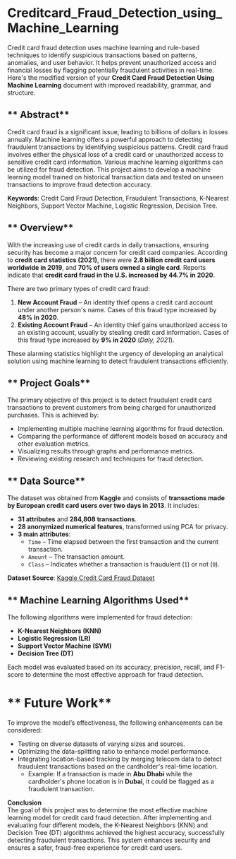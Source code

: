 # Creditcard_Fraud_Detection_using_Machine_Learning
Credit card fraud detection uses machine learning and rule-based techniques to identify suspicious transactions based on patterns, anomalies, and user behavior. It helps prevent unauthorized access and financial losses by flagging potentially fraudulent activities in real-time.
Here's the modified version of your **Credit Card Fraud Detection Using Machine Learning** document with improved readability, grammar, and structure.  

## ** Abstract**  
Credit card fraud is a significant issue, leading to billions of dollars in losses annually. Machine learning offers a powerful approach to detecting fraudulent transactions by identifying suspicious patterns. Credit card fraud involves either the physical loss of a credit card or unauthorized access to sensitive credit card information. Various machine learning algorithms can be utilized for fraud detection. This project aims to develop a machine learning model trained on historical transaction data and tested on unseen transactions to improve fraud detection accuracy.  

**Keywords**: Credit Card Fraud Detection, Fraudulent Transactions, K-Nearest Neighbors, Support Vector Machine, Logistic Regression, Decision Tree.  

## ** Overview**  
With the increasing use of credit cards in daily transactions, ensuring security has become a major concern for credit card companies. According to **credit card statistics (2021)**, there were **2.8 billion credit card users worldwide in 2019**, and **70% of users owned a single card**. Reports indicate that **credit card fraud in the U.S. increased by 44.7% in 2020**.  

There are two primary types of credit card fraud:  
1. **New Account Fraud** – An identity thief opens a credit card account under another person's name. Cases of this fraud type increased by **48% in 2020**.  
2. **Existing Account Fraud** – An identity thief gains unauthorized access to an existing account, usually by stealing credit card information. Cases of this fraud type increased by **9% in 2020** (*Daly, 2021*).  

These alarming statistics highlight the urgency of developing an analytical solution using machine learning to detect fraudulent transactions efficiently.  

## ** Project Goals**  
The primary objective of this project is to detect fraudulent credit card transactions to prevent customers from being charged for unauthorized purchases. This is achieved by:  
- Implementing multiple machine learning algorithms for fraud detection.  
- Comparing the performance of different models based on accuracy and other evaluation metrics.  
- Visualizing results through graphs and performance metrics.  
- Reviewing existing research and techniques for fraud detection.  

## ** Data Source**  
The dataset was obtained from **Kaggle** and consists of **transactions made by European credit card users over two days in 2013**. It includes:  
- **31 attributes** and **284,808 transactions**.  
- **28 anonymized numerical features**, transformed using PCA for privacy.  
- **3 main attributes**:  
  - `Time` – Time elapsed between the first transaction and the current transaction.  
  - `Amount` – The transaction amount.  
  - `Class` – Indicates whether a transaction is fraudulent (`1`) or not (`0`).  

**Dataset Source**: [Kaggle Credit Card Fraud Dataset](https://www.kaggle.com/datasets/mlg-ulb/creditcardfraud)  

## ** Machine Learning Algorithms Used**  
The following algorithms were implemented for fraud detection:  
- **K-Nearest Neighbors (KNN)**  
- **Logistic Regression (LR)**  
- **Support Vector Machine (SVM)**  
- **Decision Tree (DT)**  

Each model was evaluated based on its accuracy, precision, recall, and F1-score to determine the most effective approach for fraud detection.   

# ** Future Work**  
To improve the model’s effectiveness, the following enhancements can be considered:  
- Testing on diverse datasets of varying sizes and sources.  
- Optimizing the data-splitting ratio to enhance model performance.  
- Integrating location-based tracking by merging telecom data to detect fraudulent transactions based on the cardholder's real-time location.  
  - Example: If a transaction is made in **Abu Dhabi** while the cardholder's phone location is in **Dubai**, it could be flagged as a fraudulent transaction.  

 **Conclusion**  
The goal of this project was to determine the most effective machine learning model for credit card fraud detection. After implementing and evaluating four different models, the K-Nearest Neighbors (KNN) and Decision Tree (DT) algorithms achieved the highest accuracy, successfully detecting fraudulent transactions. This system enhances security and ensures a safer, fraud-free experience for credit card users. 
